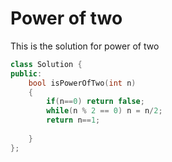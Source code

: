 # Power of two

This is the solution for power of two

```cpp
class Solution {
public:
    bool isPowerOfTwo(int n) 
    {
        if(n==0) return false;
        while(n % 2 == 0) n = n/2;
        return n==1;
        
    }
};
```